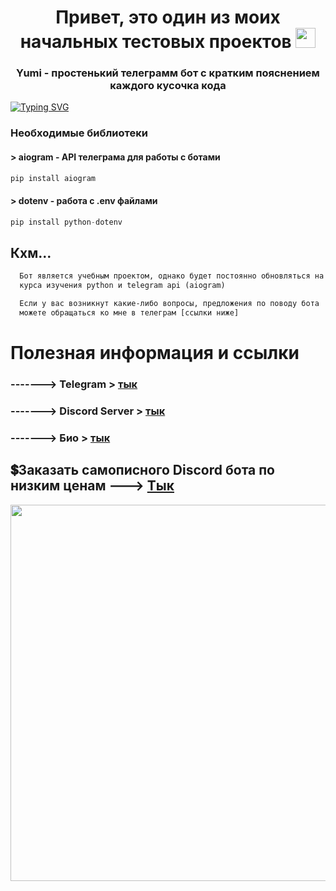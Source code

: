 
<h1 align="center"><a target="_blank">Привет, это один из моих начальных тестовых проектов</a>
<img src="https://github.com/blackcater/blackcater/raw/main/images/Hi.gif" height="32"/></h1>
<h3 align="center">Yumi - простенький телеграмм бот с кратким пояснением каждого кусочка кода</h3>

<a href="https://git.io/typing-svg"><img src="https://readme-typing-svg.demolab.com?font=Fira+Code&weight=900&size=30&duration=15000&pause=2000&color=3FD46F&center=true&vCenter=true&random=false&width=900&height=100&lines=print(%22Hello+World!%22)+--%3E+Hello+World" alt="Typing SVG" /></a>

### Необходимые библиотеки
#### > aiogram - API телеграма для работы с ботами
```python
pip install aiogram
```
#### > dotenv - работа с .env файлами
```python
pip install python-dotenv
```

## Кхм...
```txt
  Бот является учебным проектом, однако будет постоянно обновляться на протяжении всего
  курса изучения python и telegram api (aiogram)

  Если у вас возникнут какие-либо вопросы, предложения по поводу бота
  можете обращаться ко мне в телеграм [ссылки ниже]
```
# Полезная информация и ссылки
### -------> Telegram > [тык](https://t.me/si_paladin4ick)
### -------> Discord Server > [тык](https://discord.gg/deRw9UCzn3)
### -------> Био > [тык](https://bento.me/paladin4ick)


## 💲Заказать самописного Discord бота по низким ценам ---> [Тык](https://funpay.com/users/7929589/)
<p align="center">
  <img width="1200" height="602" src="https://i.postimg.cc/xjWjK9Fz/12.jpg">
</p>

